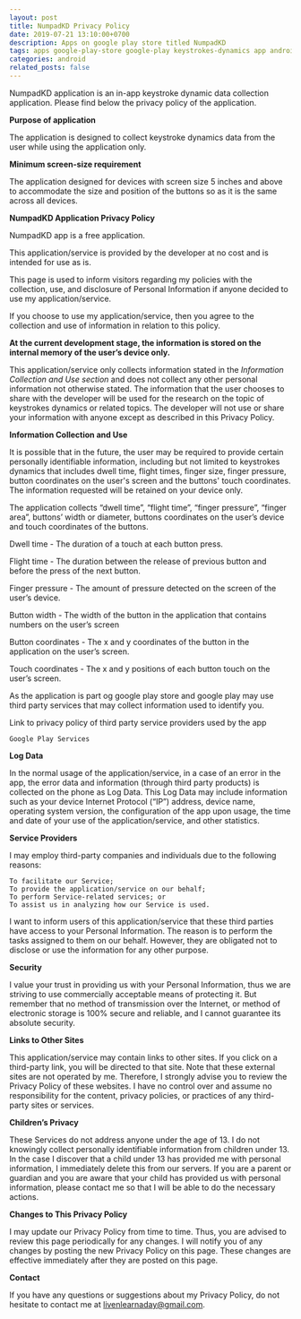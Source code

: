 ```yaml
---
layout: post
title: NumpadKD Privacy Policy
date: 2019-07-21 13:10:00+0700
description: Apps on google play store titled NumpadKD
tags: apps google-play-store google-play keystrokes-dynamics app android
categories: android
related_posts: false
---
```

NumpadKD application is an in-app keystroke dynamic data collection application. Please find below the privacy policy of the application.


**Purpose of application**

The application is designed to collect keystroke dynamics data from the user while using the application only.



**Minimum screen-size requirement**

The application designed for devices with screen size 5 inches and above to accommodate the size and position of the buttons so as it is the same across all devices.



**NumpadKD Application Privacy Policy**

NumpadKD app is a free application.

This application/service is provided by the developer at no cost and is intended for use as is.

This page is used to inform visitors regarding my policies with the collection, use, and disclosure of Personal Information if anyone decided to use my application/service. 

If you choose to use my application/service, then you agree to the collection and use of information in relation to this policy. 

**At the current development stage, the information is stored on the internal memory of the user’s device only.**

This application/service only collects information stated in the _Information Collection and Use section_ and does not collect any other personal information not otherwise stated. The information that the user chooses to share with the developer will be used for the research on the topic of keystrokes dynamics or related topics. The developer will not use or share your information with anyone except as described in this Privacy Policy. 


**Information Collection and Use**

It is possible that in the future, the user may be required to provide certain personally identifiable information, including but not limited to keystrokes dynamics that includes dwell time, flight times, finger size, finger pressure, button coordinates on the user's screen and the buttons' touch coordinates. The information requested will be retained on your device only. 


The application collects “dwell time”, “flight time”, “finger pressure”, “finger area”, buttons’ width or diameter, buttons coordinates on the user’s device and touch coordinates of the buttons. 


Dwell time - The duration of a touch at each button press.

Flight time - The duration between the release of previous button and before the press of the next button.

Finger pressure - The amount of pressure detected on the screen of the user’s device.

Button width - The width of the button in the application  that contains numbers on the user’s screen

Button coordinates - The x and y coordinates of the button in the application on the user’s screen.

Touch coordinates  - The x and y positions of each button touch on the user’s screen.


As the application is part og google play store and google play may use third party services that may collect information used to identify you. 

Link to privacy policy of third party service providers used by the app 

    Google Play Services


**Log Data**


In the normal usage of the application/service, in a case of an error in the app, the error data and information (through third party products) is collected on the phone as Log Data. This Log Data may include information such as your device Internet Protocol (“IP”) address, device name, operating system version, the configuration of the app upon usage, the time and date of your use of the application/service, and other statistics. 



**Service Providers**

I may employ third-party companies and individuals due to the following reasons: 

    To facilitate our Service;
    To provide the application/service on our behalf;
    To perform Service-related services; or
    To assist us in analyzing how our Service is used.

I want to inform users of this application/service that these third parties have access to your Personal Information. The reason is to perform the tasks assigned to them on our behalf. However, they are obligated not to disclose or use the information for any other purpose. 


**Security**


I value your trust in providing us with your Personal Information, thus we are striving to use commercially acceptable means of protecting it. But remember that no method of transmission over the Internet, or method of electronic storage is 100% secure and reliable, and I cannot guarantee its absolute security. 


**Links to Other Sites**


This application/service may contain links to other sites. If you click on a third-party link, you will be directed to that site. Note that these external sites are not operated by me. Therefore, I strongly advise you to review the Privacy Policy of these websites. I have no control over and assume no responsibility for the content, privacy policies, or practices of any third-party sites or services. 


**Children’s Privacy**

These Services do not address anyone under the age of 13. I do not knowingly collect personally identifiable information from children under 13. In the case I discover that a child under 13 has provided me with personal information, I immediately delete this from our servers. If you are a parent or guardian and you are aware that your child has provided us with personal information, please contact me so that I will be able to do the necessary actions.


**Changes to This Privacy Policy**

I may update our Privacy Policy from time to time. Thus, you are advised to review this page periodically for any changes. I will notify you of any changes by posting the new Privacy Policy on this page. These changes are effective immediately after they are posted on this page. 


**Contact**

If you have any questions or suggestions about my Privacy Policy, do not hesitate to contact me at livenlearnaday@gmail.com.
